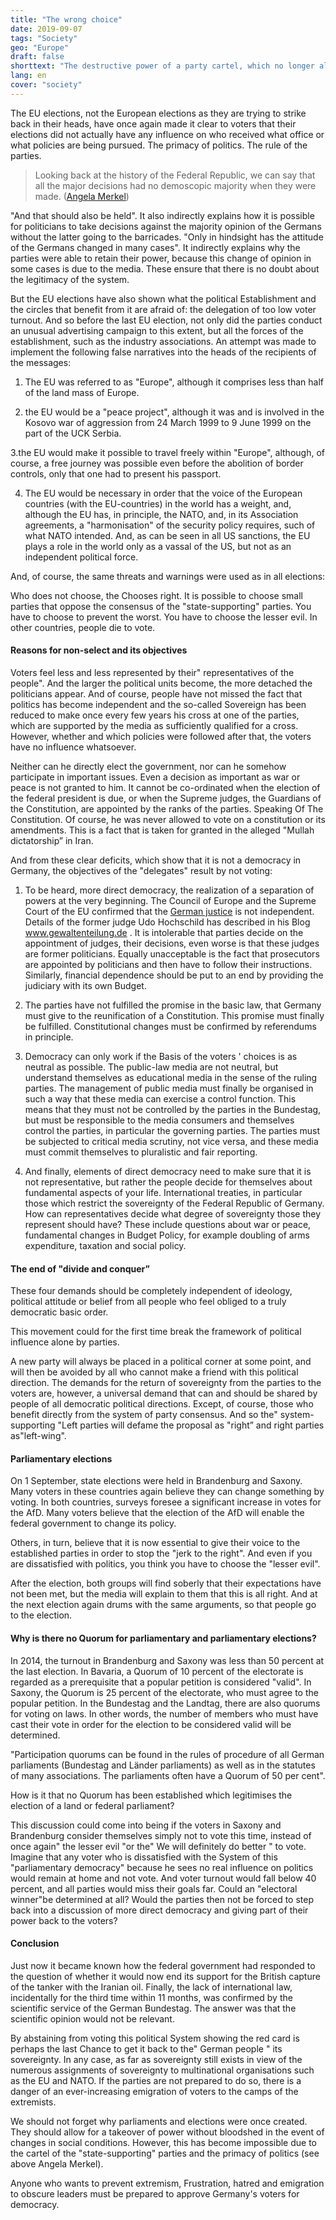 ```yaml
---
title: "The wrong choice"
date: 2019-09-07
tags: "Society"
geo: "Europe"
draft: false
shorttext: "The destructive power of a party cartel, which no longer allows real alternatives, can only be broken by abstention."
lang: en
cover: "society"
---
```


The EU elections, not the European elections as they are trying to strike back in their heads, have once again made it clear to voters that their elections did not actually have any influence on who received what office or what policies are being pursued. The primacy of politics. The rule of the parties.

> Looking back at the history of the Federal Republic, we can say that all the major decisions had no demoscopic majority when they were made. ([Angela Merkel](https://www.bundesregierung.de/breg-de/service/bulletin/rede-von-bundeskanzlerin-dr-angela-merkel-794788 "Rede von Bundeskanzlerin Dr. Angela Merkel"))

"And that should also be held". It also indirectly explains how it is possible for politicians to take decisions against the majority opinion of the Germans without the latter going to the barricades. "Only in hindsight has the attitude of the Germans changed in many cases". It indirectly explains why the parties were able to retain their power, because this change of opinion in some cases is due to the media. These ensure that there is no doubt about the legitimacy of the system.

But the EU elections have also shown what the political Establishment and the circles that benefit from it are afraid of: the delegation of too low voter turnout. And so before the last EU election, not only did the parties conduct an unusual advertising campaign to this extent, but all the forces of the establishment, such as the industry associations. An attempt was made to implement the following false narratives into the heads of the recipients of the messages:

  1. The EU was referred to as "Europe", although it comprises less than half of the land mass of Europe.

  2. the EU would be a "peace project", although it was and is involved in the Kosovo war of aggression from 24 March 1999 to 9 June 1999 on the part of the UCK Serbia. 

  3.the EU would make it possible to travel freely within "Europe", although, of course, a free journey was possible even before the abolition of border controls, only that one had to present his passport.

  4. The EU would be necessary in order that the voice of the European countries (with the EU-countries) in the world has a weight, and, although the EU has, in principle, the NATO, and, in its Association agreements, a "harmonisation" of the security policy requires, such of what NATO intended. And, as can be seen in all US sanctions, the EU plays a role in the world only as a vassal of the US, but not as an independent political force.

And, of course, the same threats and warnings were used as in all elections:

Who does not choose, the Chooses right. It is possible to choose small parties that oppose the consensus of the "state-supporting" parties. You have to choose to prevent the worst. You have to choose the lesser evil. In other countries, people die to vote.

#### Reasons for non-select and its objectives

Voters feel less and less represented by their" representatives of the people". And the larger the political units become, the more detached the politicians appear. And of course, people have not missed the fact that politics has become independent and the so-called Sovereign has been reduced to make once every few years his cross at one of the parties, which are supported by the media as sufficiently qualified for a cross. However, whether and which policies were followed after that, the voters have no influence whatsoever.

Neither can he directly elect the government, nor can he somehow participate in important issues. Even a decision as important as war or peace is not granted to him. It cannot be co-ordinated when the election of the federal president is due, or when the Supreme judges, the Guardians of the Constitution, are appointed by the ranks of the parties. Speaking Of The Constitution. Of course, he was never allowed to vote on a constitution or its amendments. This is a fact that is taken for granted in the alleged "Mullah dictatorship” in Iran.

And from these clear deficits, which show that it is not a democracy in Germany, the objectives of the "delegates" result by not voting:

  1. To be heard, more direct democracy, the realization of a separation of powers at the very beginning. The Council of Europe and the Supreme Court of the EU confirmed that the [German justice](http://curia.europa.eu/juris/document/document.jsf?text=&docid=214466&pageIndex=0&doclang=EN&mode=lst&dir=&occ=first&part=1&cid=5818768 "The institutional independence of the judiciary in Germany - a result of the deficit") is not independent. Details of the former judge Udo Hochschild has described in his Blog www.gewaltenteilung.de . It is intolerable that parties decide on the appointment of judges, their decisions, even worse is that these judges are former politicians. Equally unacceptable is the fact that prosecutors are appointed by politicians and then have to follow their instructions. Similarly, financial dependence should be put to an end by providing the judiciary with its own Budget.
  
  2. The parties have not fulfilled the promise in the basic law, that Germany must give to the reunification of a Constitution. This promise must finally be fulfilled. Constitutional changes must be confirmed by referendums in principle.
  
  3. Democracy can only work if the Basis of the voters ' choices is as neutral as possible. The public-law media are not neutral, but understand themselves as educational media in the sense of the ruling parties. The management of public media must finally be organised in such a way that these media can exercise a control function. This means that they must not be controlled by the parties in the Bundestag, but must be responsible to the media consumers and themselves control the parties, in particular the governing parties. The parties must be subjected to critical media scrutiny, not vice versa, and these media must commit themselves to pluralistic and fair reporting.
  
  4. And finally, elements of direct democracy need to make sure that it is not representative, but rather the people decide for themselves about fundamental aspects of your life. International treaties, in particular those which restrict the sovereignty of the Federal Republic of Germany. How can representatives decide what degree of sovereignty those they represent should have? These include questions about war or peace, fundamental changes in Budget Policy, for example doubling of arms expenditure, taxation and social policy.

#### The end of "divide and conquer”

These four demands should be completely independent of ideology, political attitude or belief from all people who feel obliged to a truly democratic basic order.

This movement could for the first time break the framework of political influence alone by parties.

A new party will always be placed in a political corner at some point, and will then be avoided by all who cannot make a friend with this political direction. The demands for the return of sovereignty from the parties to the voters are, however, a universal demand that can and should be shared by people of all democratic political directions. Except, of course, those who benefit directly from the system of party consensus. And so the" system-supporting "Left parties will defame the proposal as "right” and right parties as"left-wing".

#### Parliamentary elections

On 1 September, state elections were held in Brandenburg and Saxony. Many voters in these countries again believe they can change something by voting. In both countries, surveys foresee a significant increase in votes for the AfD. Many voters believe that the election of the AfD will enable the federal government to change its policy.

Others, in turn, believe that it is now essential to give their voice to the established parties in order to stop the "jerk to the right". And even if you are dissatisfied with politics, you think you have to choose the "lesser evil".

After the election, both groups will find soberly that their expectations have not been met, but the media will explain to them that this is all right. And at the next election again drums with the same arguments, so that people go to the election.

#### Why is there no Quorum for parliamentary and parliamentary elections?

In 2014, the turnout in Brandenburg and Saxony was less than 50 percent at the last election. In Bavaria, a Quorum of 10 percent of the electorate is regarded as a prerequisite that a popular petition is considered "valid". In Saxony, the Quorum is 25 percent of the electorate, who must agree to the popular petition. In the Bundestag and the Landtag, there are also quorums for voting on laws. In other words, the number of members who must have cast their vote in order for the election to be considered valid will be determined.

"Participation quorums can be found in the rules of procedure of all German parliaments (Bundestag and Länder parliaments) as well as in the statutes of many associations. The parliaments often have a Quorum of 50 per cent".

How is it that no Quorum has been established which legitimises the election of a land or federal parliament?

This discussion could come into being if the voters in Saxony and Brandenburg consider themselves simply not to vote this time, instead of once again" the lesser evil "or the" We will definitely do better " to vote. Imagine that any voter who is dissatisfied with the System of this "parliamentary democracy" because he sees no real influence on politics would remain at home and not vote. And voter turnout would fall below 40 percent, and all parties would miss their goals far. Could an "electoral winner"be determined at all? Would the parties then not be forced to step back into a discussion of more direct democracy and giving part of their power back to the voters?

#### Conclusion

Just now it became known how the federal government had responded to the question of whether it would now end its support for the British capture of the tanker with the Iranian oil. Finally, the lack of international law, incidentally for the third time within 11 months, was confirmed by the scientific service of the German Bundestag. The answer was that the scientific opinion would not be relevant.

By abstaining from voting this political System showing the red card is perhaps the last Chance to get it back to the" German people " its sovereignty. In any case, as far as sovereignty still exists in view of the numerous assignments of sovereignty to multinational organisations such as the EU and NATO. If the parties are not prepared to do so, there is a danger of an ever-increasing emigration of voters to the camps of the extremists.

We should not forget why parliaments and elections were once created. They should allow for a takeover of power without bloodshed in the event of changes in social conditions. However, this has become impossible due to the cartel of the "state-supporting" parties and the primacy of politics (see above Angela Merkel).

Anyone who wants to prevent extremism, Frustration, hatred and emigration to obscure leaders must be prepared to approve Germany's voters for democracy.
